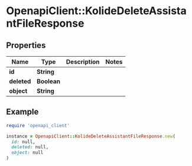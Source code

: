 # OpenapiClient::KolideDeleteAssistantFileResponse

## Properties

| Name | Type | Description | Notes |
| ---- | ---- | ----------- | ----- |
| **id** | **String** |  |  |
| **deleted** | **Boolean** |  |  |
| **object** | **String** |  |  |

## Example

```ruby
require 'openapi_client'

instance = OpenapiClient::KolideDeleteAssistantFileResponse.new(
  id: null,
  deleted: null,
  object: null
)
```

